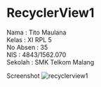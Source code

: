 # RecyclerView1

Nama : Tito Maulana <br>
Kelas : XI RPL 5 <br>
No Absen : 35 <br>
NIS : 4843/1562.070 <br>
Sekolah : SMK Telkom Malang <br>

Screenshot
![recyclerview1](https://cloud.githubusercontent.com/assets/21335132/21969153/54b50856-dbce-11e6-8cec-fe9bd562f9d5.jpg)

